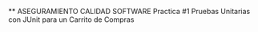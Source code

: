 ** ASEGURAMIENTO CALIDAD SOFTWARE 
Practica #1
Pruebas Unitarias con JUnit para un Carrito de Compras
